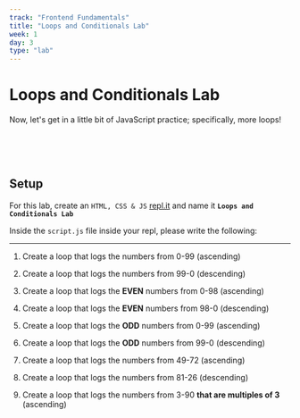 ```yaml
---
track: "Frontend Fundamentals"
title: "Loops and Conditionals Lab"
week: 1
day: 3
type: "lab"
---
```


# Loops and Conditionals Lab

Now, let's get in a little bit of JavaScript practice; specifically, more loops! 

<br>
<br>
<br>



## Setup

For this lab, create an `HTML, CSS & JS` [repl.it](https://repl.it) and name it **`Loops and Conditionals Lab`** 

Inside the `script.js` file inside your repl, please write the following:

<hr>

1. Create a loop that logs the numbers from 0-99 (ascending)
   
2. Create a loop that logs the numbers from 99-0 (descending)

3. Create a loop that logs the **EVEN** numbers from 0-98 (ascending)
   
4. Create a loop that logs the **EVEN** numbers from 98-0 (descending)
   
5. Create a loop that logs the **ODD** numbers from 0-99 (ascending)
   
6. Create a loop that logs the **ODD** numbers from 99-0 (descending)
   
7. Create a loop that logs the numbers from 49-72 (ascending)
   
8. Create a loop that logs the numbers from 81-26 (descending)
   
9.  Create a loop that logs the numbers from 3-90 **that are multiples of 3** (ascending)
